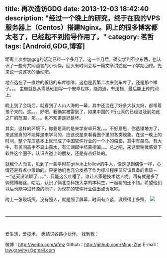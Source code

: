 title: 再次造访GDG
date: 2013-12-03 18:42:40
description: "经过一个晚上的研究，终于在我的VPS服务器上（Centos）搭建Nginx。网上的很多博客都太老了，已经起不到指导作用了。"
category: 茗哲
tags: [Android,GDG,博客]
---

距离上次参加gdg的活动已经一个多月了。这一个月后，确实学到不少东西，也认识了一些有共同语言的小伙伴。回头有时间会写一篇文章讲述这一个学期回顾。先来说一说这次的活动吧。

地点选在了一直炒的很热的车库咖啡，这也是我第二次来到车库了，还是那个样子。。。
主题就是从零基础到写一个安卓程序，能跑通，有逻辑，最后能上传的网上。

晚上到了会场后，就看到了人山人海的一幕，其中还混在了好多大叔大妈，都带着孩子来的，这。。。好吧，我确实被雷到了，如果中国的it行业真的已经波及到如此之广的范围，那。。。也不知道是好是坏。

其实，这样的环境下，你要是真的是来学安卓开发。。。不好意思，你选错地方了，来这里真的不能算是来学习的，应该说是来看看圈子里的各类现象。在这一晚上的时间，整个车库基本上就形成了中国软件行业的一个小的缩影，其中有菜鸟，有大牛，有民间高手不显山露水，有江湖郎中坑蒙拐骗。。。总之吧，来这里稍微感受下软件这个圈子，认识点道上的朋友，还是有点好处的。

就我个人而言，见到了一些平时在github上follow的牛人，像是见到偶像一样，心情还是有点小激动的。只是他们也充分发扬了作为标准程序员应该具备的素质－－“这天没法聊了。。。”，只能这么吐槽了。谁让人家是技术达人呢。再有就是多了俩微博粉丝，哈哈，认识了俩北京科技大学的本科生，一起聊的还不错。希望他们以后也能冲进开源的圈子，为现在的软件行业做出点贡献吧。

附上一张现场照，没有照人，就是照了屏幕，时间有点紧，没顾得上多照。
![](http://farm4.staticflickr.com/3753/11172038294_b6ee44f10e_b.jpg)

<br/>

***

<br/>

爱生活，爱技术。
愿结识各路小伙伴。
找到我：

微博：http://weibo.com/afmz
Github：http://github.com/Ming-Zhe
E-mail：law.gravitys@gmail.com 




